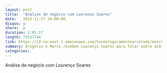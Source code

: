```yaml
---
layout: post
title:  "Análise de negócio com Lourenço Soares"
date:   2014-11-27 10:00:00
disqus: y
share:  y
duration: 1:01:17
length: 73537744
link: https://s3-sa-east-1.amazonaws.com/tecnologicamentearretado/entrevistas/004-lourenco_soares/004_lourenco_soares.mp3
summary: Gregório e Marco recebem Lourenço Soares para falar sobre análise de negócio
categories: 
---
```


Análise de negócio com Lourenço Soares

<audio src="https://s3-sa-east-1.amazonaws.com/tecnologicamentearretado/entrevistas/004-lourenco_soares/004_lourenco_soares.mp3" preload="none" />

Baixe o áudio desta conversa [aqui](https://s3-sa-east-1.amazonaws.com/tecnologicamentearretado/entrevistas/004-lourenco_soares/004_lourenco_soares.mp3).

Entrevista por [Gregório Melo](https://twitter.com/gregoriomelo) e [Marco Valtas](https://twitter.com/mavcunha)

Música de entrada e edição de áudio por [Marco Valtas](https://twitter.com/mavcunha)

Notas:

- [Lourenço no Twitter](https://twitter.com/protolous)
- [Trilogia da geração de estórias](http://www.protolous.org/blog/2014/8/18/trilogia-da-geracao-de-estorias)
- [Tracking lead time, banana peel - Paulo Caroli](http://www.caroli.org/lead-time-three-extremely-simple-ways-to-manually-track-it)

